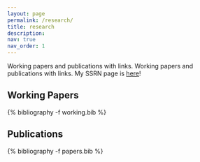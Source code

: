 ```yaml
---
layout: page
permalink: /research/
title: research
description:
nav: true
nav_order: 1
---
```

 Working papers and publications with links. Working papers and publications with links. My SSRN page is [here](https://papers.ssrn.com/sol3/cf_dev/AbsByAuth.cfm?per_id=433778)!
<!-- _pages/research.md -->
<div class="publications">

<h2>Working Papers</h2>
{% bibliography -f working.bib %}

<h2>Publications</h2>
{% bibliography -f papers.bib %}

</div>
